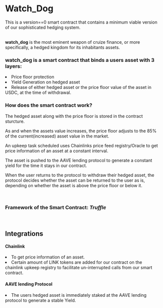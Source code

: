 # Watch_Dog
This is a version==0 smart contract that contains a minimum viable version of our sophisticated hedging system.

<br>
<b>watch_dog</b> is the most eminent weapon of cruize finance, or more specifically, a hedged kingdom for its inhabitants assets.

<br>

### watch_dog is a smart contract that binds a users asset with 3 layers:
<li> Price floor protection 
<li> Yield Generation on hedged asset
<li> Release of either hedged asset or the price floor value of the asset in USDC, at the time of withdrawal.

<br>

### How does the smart contract work?
The hedged asset along with the price floor is stored in the contract sturcture. <br>

As and when the assets value increases, the price floor adjusts to the 85% of the current(increased) asset value in the market. <br>

An upkeep task scheduled uses Chainlinks price feed registry/Oracle to get price information of an asset at a constant interval. <br>

The asset is pushed to the AAVE lending protocol to generate a constant yield for the time it stays in our contract. <br>

When the user returns to the protocol to withdraw their hedged asset, the protocol decides whether the asset can be returned to the user as is, depending on whether the asset is above the price floor or below it. <br>


<br>

### Framework of the Smart Contract: <i>Truffle</i>

<br>

## Integrations

#### Chainlink
<li> To get price information of an asset. <br>
<li> Certain amount of LINK tokens are added for our contract on the chainlink upkeep registry to facilitate un-interrupted calls from our smart contract. <br>

#### AAVE lending Protocol
<li> The users hedged asset is immediately staked at the AAVE lending protocol to generate a stable Yield. <br>

